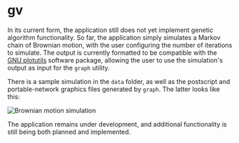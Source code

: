 
# gv

In its current form, the application still does not yet implement genetic algorithm functionality. So far, the application simply simulates a Markov chain of Brownian motion, with the user configuring the number of iterations to simulate. The output is currently formatted to be compatible with the [GNU plotutils](https://www.gnu.org/software/plotutils/) software package, allowing the user to use the simulation's output as input for the `graph` utility.

There is a sample simulation in the `data` folder, as well as the postscript and portable-network graphics files generated by `graph`. The latter looks like this:

![Brownian motion simulation](https://i.imgur.com/klpxaZ7.png)

The application remains under development, and additional functionality is still being both planned and implemented.
